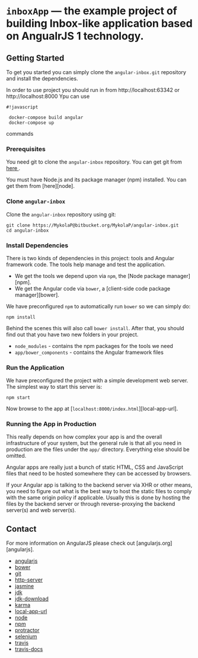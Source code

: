 # `inboxApp` — the example project of building Inbox-like application  based on AngualrJS 1 technology.



## Getting Started

To get you started you can simply clone the `angular-inbox.git` repository and install the dependencies.

In order to use project you should run in from http://localhost:63342 or http://localhost:8000
Ypu can use 
```
#!javascript

 docker-compose build angular
 docker-compose up
```
commands
### Prerequisites

You need git to clone the `angular-inbox` repository. You can get git from [ here ](https://MykolaP@bitbucket.org/MykolaP/angular-inbox.git) .

You must have Node.js
and its package manager (npm) installed. You can get them from [here][node].

### Clone `angular-inbox`

Clone the `angular-inbox` repository using git:

```
git clone https://MykolaP@bitbucket.org/MykolaP/angular-inbox.git
cd angular-inbox
```

### Install Dependencies

There is two kinds of dependencies in this project: tools and Angular framework code. The tools help
 manage and test the application.

* We get the tools we depend upon via `npm`, the [Node package manager][npm].
* We get the Angular code via `bower`, a [client-side code package manager][bower].


We have preconfigured `npm` to automatically run `bower` so we can simply do:

```
npm install
```

Behind the scenes this will also call `bower install`. After that, you should find out that you have
two new folders in your project.

* `node_modules` - contains the npm packages for the tools we need
* `app/bower_components` - contains the Angular framework files



### Run the Application

We have preconfigured the project with a simple development web server. The simplest way to start
this server is:

```
npm start
```

Now browse to the app at [`localhost:8000/index.html`][local-app-url].


### Running the App in Production

This really depends on how complex your app is and the overall infrastructure of your system, but
the general rule is that all you need in production are the files under the `app/` directory.
Everything else should be omitted.

Angular apps are really just a bunch of static HTML, CSS and JavaScript files that need to be hosted
somewhere they can be accessed by browsers.

If your Angular app is talking to the backend server via XHR or other means, you need to figure out
what is the best way to host the static files to comply with the same origin policy if applicable.
Usually this is done by hosting the files by the backend server or through reverse-proxying the
backend server(s) and web server(s).





## Contact

For more information on AngularJS please check out [angularjs.org][angularjs].


* [angularjs](https://angularjs.org/)
* [bower](http://bower.io/)
* [git](ttps://git-scm.com/)
* [http-server](https://github.com/indexzero/http-server)
* [jasmine](https://jasmine.github.io/)
* [jdk](https://wikipedia.org/wiki/Java_Development_Kit)
* [jdk-download](http://www.oracle.com/technetwork/java/javase/downloads)
* [karma](https://karma-runner.github.io/)
* [local-app-url](http://localhost:8000/index.html)
* [node](https://nodejs.org/)
* [npm](https://www.npmjs.org/)
* [protractor](http://www.protractortest.org/)
* [selenium](http://docs.seleniumhq.org/)
* [travis](https://travis-ci.org/)
* [travis-docs](https://docs.travis-ci.com/user/getting-started)